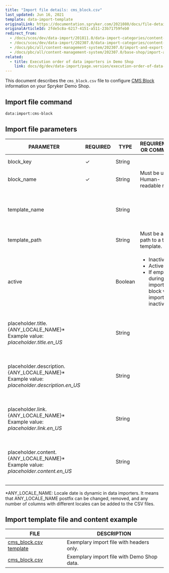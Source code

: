 ```yaml
---
title: "Import file details: cms_block.csv"
last_updated: Jun 16, 2021
template: data-import-template
originalLink: https://documentation.spryker.com/2021080/docs/file-details-cms-blockcsv
originalArticleId: 2fde5c8a-6217-4151-a511-23b71759feb0
redirect_from:
  - /docs/scos/dev/data-import/201811.0/data-import-categories/content-management/file-details-cms-block.csv.html
  - /docs/scos/dev/data-import/202307.0/data-import-categories/content-management/file-details-cms-block.csv.html  
  - /docs/pbc/all/content-management-system/202307.0/import-and-export-data/file-details-cms-block.csv.html
  - /docs/pbc/all/content-management-system/202307.0/base-shop/import-and-export-data/file-details-cms-block.csv.html
related:
  - title: Execution order of data importers in Demo Shop
    link: docs/dg/dev/data-import/page.version/execution-order-of-data-importers.html
---
```


This document describes the `cms_block.csv` file to configure [CMS Block](/docs/pbc/all/content-management-system/{{page.version}}/base-shop/cms-feature-overview/cms-blocks-overview.html) information on your Spryker Demo Shop.

## Import file command

```bash
data:import:cms-block
```

## Import file parameters

| PARAMETER | REQUIRED | TYPE | REQUIREMENTS OR COMMENTS | DESCRIPTION |
| --- | --- | --- | --- | --- |
| block_key | &check; | String |  |Block key identifier  |
| block_name | &check; | String |Must be unique. Human-readable name. | Name of the block. |
| template_name |  | String |  | Alphabetical identifier of the slot. It will be shown in the Back Office. |
| template_path |  | String |Must be a valid path to a twig template. | Path to the Twig file template. |
| active |  | Boolean |<ul><li>Inactive = 0</li><li>Active = 1</li><li>If empty during the import, the block will be imported as inactive.</li></ul> | Indicates if the block is active or inactive. |
| placeholder.title.{ANY_LOCALE_NAME}*<br>Example value: *placeholder.title.en_US* |  | String |  | Placeholder for block title, translated into the specified locale (US for our example). |
| placeholder.description.{ANY_LOCALE_NAME}*<br>Example value: *placeholder.description.en_US* |  | String |  | Placeholder for block description, translated into the specified locale (US for our example). |
| placeholder.link.{ANY_LOCALE_NAME}*<br>Example value: *placeholder.link.en_US* |  | String |  | Placeholder for block link, translated into the specified locale (US for our example). |
| placeholder.content.{ANY_LOCALE_NAME}*<br>Example value: *placeholder.content.en_US* |  | String |  | Placeholder for block content, translated into the specified locale (US for our example). |

*ANY_LOCALE_NAME: Locale date is dynamic in data importers. It means that ANY_LOCALE_NAME postfix can be changed, removed, and any number of columns with different locales can be added to the CSV files.



## Import template file and content example



| FILE | DESCRIPTION |
| --- | --- |
| [cms_block.csv template](https://spryker.s3.eu-central-1.amazonaws.com/docs/Developer+Guide/Back-End/Data+Manipulation/Data+Ingestion/Data+Import/Data+Import+Categories/Content+Management/Template+cms_block.csv) | Exemplary import file with headers only. |
| [cms_block.csv](https://spryker.s3.eu-central-1.amazonaws.com/docs/Developer+Guide/Back-End/Data+Manipulation/Data+Ingestion/Data+Import/Data+Import+Categories/Content+Management/cms_block.csv) | Exemplary import file with Demo Shop data. |

